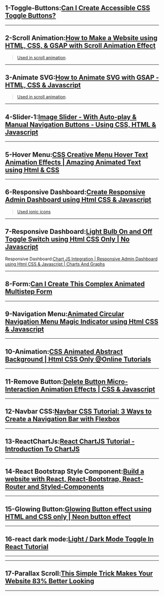 ## 1-Toggle-Buttons:[Can I Create Accessible CSS Toggle Buttons?](https://www.youtube.com/watch?v=N8BZvfRD_eU)

---

## 2-Scroll Animation:[How to Make a Website using HTML, CSS, &amp; GSAP with Scroll Animation Effect](https://www.youtube.com/watch?v=LmsRtJFxJ3g)

> [Used in scroll animation](https://greensock.com/gsap/).

---

## 3-Animate SVG:[How to Animate SVG with GSAP - HTML, CSS &amp; Javascript](https://www.youtube.com/watch?v=TSx9O67VOqU)

> [Used in scroll animation](https://greensock.com/gsap/).

---

## 4-Slider-1:[Image Slider - With Auto-play &amp; Manual Navigation Buttons - Using CSS, HTML &amp; Javascript](https://www.youtube.com/watch?v=0wvrlOyGlq0)

---

## 5-Hover Menu:[CSS Creative Menu Hover Text Animation Effects | Amazing Animated Text using Html &amp; CSS](https://www.youtube.com/watch?v=I90no1eQ45E)

---

## 6-Responsive Dashboard:[Create Responsive Admin Dashboard using Html CSS &amp; Javascript](https://www.youtube.com/watch?v=nUUsUAPEjFc)
>[Used ionic icons](https://ionic.io/ionicons)

---

## 7-Responsive Dashboard:[Light Bulb On and Off Toggle Switch using Html CSS Only | No Javascript](https://www.youtube.com/watch?v=cMRGyYLWbKc&ab_channel=OnlineTutorials)

Responsive Dashboard:[Chart JS Integration | Responsive Admin Dashboard using Html CSS & Javascript | Charts And Graphs](https://www.youtube.com/watch?v=q3zc1ph5fvg)

---

## 8-Form:[Can I Create This Complex Animated Multistep Form](https://www.youtube.com/watch?v=VdqtdKXxKhM)

---

## 9-Navigation Menu:[Animated Circular Navigation Menu Magic Indicator using Html CSS & Javascript](https://www.youtube.com/watch?v=9li7UcMuwKI)

---

## 10-Animation:[CSS Animated Abstract Background | Html CSS Only @Online Tutorials](https://www.youtube.com/watch?v=khaeRtAMVfk)

---

## 11-Remove Button:[Delete Button Micro-Interaction Animation Effects | CSS & Javascript](https://www.youtube.com/watch?v=IwOhw82h2u0)

---

## 12-Navbar CSS:[Navbar CSS Tutorial: 3 Ways to Create a Navigation Bar with Flexbox](https://www.youtube.com/watch?v=PwWHL3RyQgk&t=1)

---

## 13-ReactChartJs:[React ChartJS Tutorial - Introduction To ChartJS](https://www.youtube.com/watch?v=RF57yDglDfE&t=924s)

---

## 14-React Bootstrap Style Component:[Build a website with React, React-Bootstrap, React-Router and Styled-Components](https://www.youtube.com/watch?v=tOK9l5uP06U)

---

## 15-Glowing Button:[Glowing Button effect using HTML and CSS only | Neon button effect](https://www.youtube.com/watch?v=Okgk2XQJKYY)

---

## 16-react dark mode:[Light / Dark Mode Toggle In React Tutorial](https://www.youtube.com/watch?v=VzF2iTTc0MA)

---

---

## 17-Parallax Scroll:[This Simple Trick Makes Your Website 83% Better Looking](https://www.youtube.com/watch?v=mxHoPYFsTuk&ab_channel=WebDevSimplified)

---



